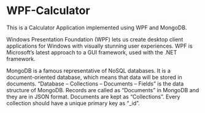 # WPF-Calculator
This is a Calculator Application implemented using WPF and MongoDB.

Windows Presentation Foundation (WPF) lets us create desktop client applications for Windows with visually stunning user experiences. WPF is Microsoft’s latest approach to a GUI framework, used with the .NET framework.
      
MongoDB is a famous representative of NoSQL databases. It is a document-oriented database, which means that data will be stored in documents. “Database – Collections – Documents – Fields” is the data structure of MongoDB. Records are called as “Documents” in MongoDB and they are in JSON format. Documents are kept as “Collections”. Every collection should have a unique primary key as “_id”. 




